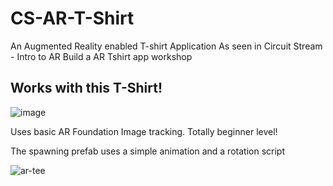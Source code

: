 # CS-AR-T-Shirt
An Augmented Reality enabled T-shirt Application
As seen in Circuit Stream - Intro to AR Build a AR Tshirt app workshop

## Works with this T-Shirt!

![image](https://user-images.githubusercontent.com/8380731/124326307-cb2fed00-dba3-11eb-9f4c-aa329b3448a0.png)

Uses basic AR Foundation Image tracking. Totally beginner level!

The spawning prefab uses a simple animation and a rotation script

![ar-tee](https://user-images.githubusercontent.com/8380731/124326394-e6026180-dba3-11eb-9786-17ef716e3914.gif)
